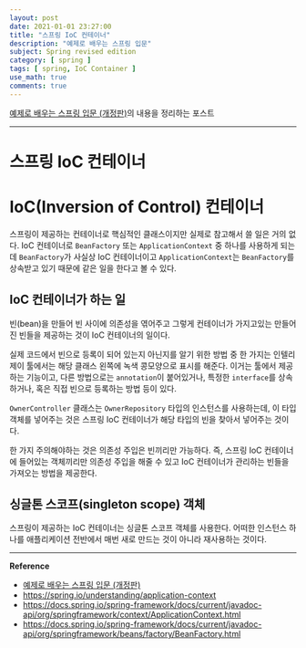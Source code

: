 ```yaml
---
layout: post
date: 2021-01-01 23:27:00
title: "스프링 IoC 컨테이너"
description: "예제로 배우는 스프링 입문"
subject: Spring revised edition
category: [ spring ]
tags: [ spring, IoC Container ]
use_math: true
comments: true
---
```


[예제로 배우는 스프링 입문 (개정판)](https://www.inflearn.com/course/spring_revised_edition/)의 내용을 정리하는 포스트

---

# 스프링 IoC 컨테이너

# IoC(Inversion of Control) 컨테이너

스프링이 제공하는 컨테이너로 핵심적인 클래스이지만 실제로 참고해서 쓸 일은 거의 없다. IoC 컨테이너로 `BeanFactory` 또는 `ApplicationContext` 중 하나를 사용하게 되는데 `BeanFactory`가 사실상 IoC 컨테이너이고 `ApplicationContext`는 `BeanFactory`를 상속받고 있기 때문에 같은 일을 한다고 볼 수 있다.

## IoC 컨테이너가 하는 일

빈(bean)을 만들어 빈 사이에 의존성을 엮어주고 그렇게 컨테이너가 가지고있는 만들어진 빈들을 제공하는 것이 IoC 컨테이너의 일이다.

실제 코드에서 빈으로 등록이 되어 있는지 아닌지를 알기 위한 방법 중 한 가지는 인텔리제이 툴에서는 해당 클래스 왼쪽에 녹색 콩모양으로 표시를 해준다. 이거는 툴에서 제공하는 기능이고, 다른 방법으로는 `annotation`이 붙어있거나, 특정한 `interface`를 상속하거나, 혹은 직접 빈으로 등록하는 방법 등이 있다.

`OwnerController` 클래스는 `OwnerRepository` 타입의 인스턴스를 사용하는데, 이 타입 객체를 넣어주는 것은 스프링 IoC 컨테이너가 해당 타입의 빈을 찾아서 넣어주는 것이다.

한 가지 주의해야하는 것은 의존성 주입은 빈끼리만 가능하다. 즉, 스프링 IoC 컨테이너에 들어있는 객체끼리만 의존성 주입을 해줄 수 있고 IoC 컨테이너가 관리하는 빈들을 가져오는 방법을 제공한다.

## 싱글톤 스코프(singleton scope) 객체

스프링이 제공하는 IoC 컨테이너는 싱글톤 스코프 객체를 사용한다. 어떠한 인스턴스 하나를 애플리케이션 전반에서 매번 새로 만드는 것이 아니라 재사용하는 것이다.

---
**Reference**
+ [예제로 배우는 스프링 입문 (개정판)](https://www.inflearn.com/course/spring_revised_edition/)
+ <https://spring.io/understanding/application-context>
+ <https://docs.spring.io/spring-framework/docs/current/javadoc-api/org/springframework/context/ApplicationContext.html>
+ <https://docs.spring.io/spring-framework/docs/current/javadoc-api/org/springframework/beans/factory/BeanFactory.html>
